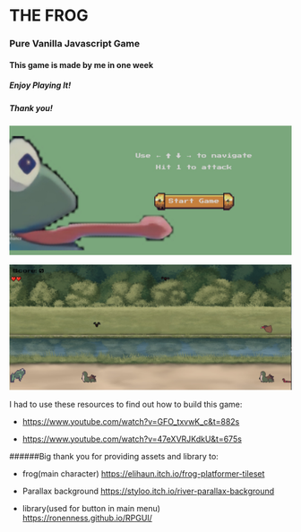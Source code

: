 # THE FROG

### Pure Vanilla Javascript Game

#### This game is made by me in one week

##### Enjoy Playing It! 
##### Thank you!


![Main Menu](./assets/Screenshot.jpg)

![Game Play](./assets/Screenshot1.jpg)


I had to use these resources to find out how to build this game:

- https://www.youtube.com/watch?v=GFO_txvwK_c&t=882s

- https://www.youtube.com/watch?v=47eXVRJKdkU&t=675s




######Big thank you for providing assets and library to:

- frog(main character)
https://elihaun.itch.io/frog-platformer-tileset

- Parallax background
https://styloo.itch.io/river-parallax-background

- library(used for button in main menu)
https://ronenness.github.io/RPGUI/



